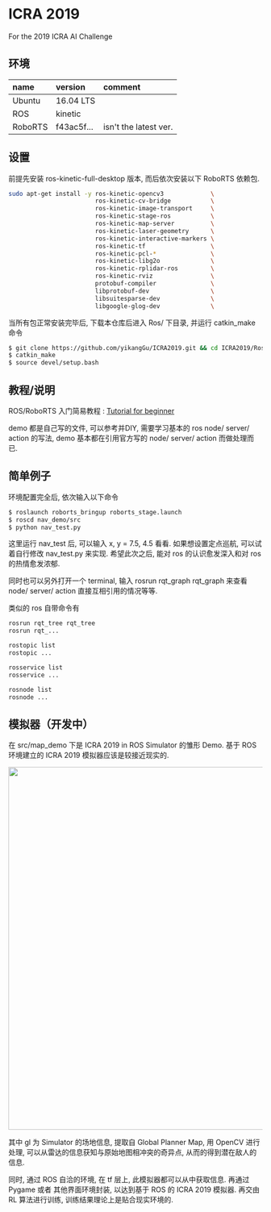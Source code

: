 # ICRA 2019

For the 2019 ICRA AI Challenge

## 环境

| name    | version    | comment               |
|:--------|:-----------|:----------------------|
| Ubuntu  | 16.04 LTS  |                       |
| ROS     | kinetic    |                       |
| RoboRTS | f43ac5f... | isn't the latest ver. |

## 设置

前提先安装 ros-kinetic-full-desktop 版本, 而后依次安装以下 RoboRTS 依赖包.

```bash
sudo apt-get install -y ros-kinetic-opencv3             \
                        ros-kinetic-cv-bridge           \
                        ros-kinetic-image-transport     \
                        ros-kinetic-stage-ros           \
                        ros-kinetic-map-server          \
                        ros-kinetic-laser-geometry      \
                        ros-kinetic-interactive-markers \
                        ros-kinetic-tf                  \
                        ros-kinetic-pcl-*               \
                        ros-kinetic-libg2o              \
                        ros-kinetic-rplidar-ros         \
                        ros-kinetic-rviz                \
                        protobuf-compiler               \
                        libprotobuf-dev                 \
                        libsuitesparse-dev              \
                        libgoogle-glog-dev              \
```

当所有包正常安装完毕后, 下载本仓库后进入 Ros/ 下目录, 并运行 catkin_make 命令

```bash
$ git clone https://github.com/yikangGu/ICRA2019.git && cd ICRA2019/Ros
$ catkin_make
$ source devel/setup.bash
```

## 教程/说明

ROS/RoboRTS 入门简易教程 : [Tutorial for beginner](https://github.com/yikangGu/ICRA2019/blob/master/Docs/README.md)

demo 都是自己写的文件, 可以参考并DIY, 需要学习基本的 ros node/ server/ action 的写法, demo 基本都在引用官方写的 node/ server/ action 而做处理而已.

## 简单例子

环境配置完全后, 依次输入以下命令

```bash
$ roslaunch roborts_bringup roborts_stage.launch
$ roscd nav_demo/src
$ python nav_test.py
```

这里运行 nav_test 后, 可以输入 x, y = 7.5, 4.5 看看. 如果想设置定点巡航, 可以试着自行修改 nav_test.py 来实现. 希望此次之后, 能对 ros 的认识愈发深入和对 ros 的热情愈发浓郁.

同时也可以另外打开一个 terminal, 输入 rosrun rqt_graph rqt_graph 来查看 node/ server/ action 直接互相引用的情况等等.

类似的 ros 自带命令有

```bash
rosrun rqt_tree rqt_tree 
rosrun rqt_...

rostopic list
rostopic ...

rosservice list
rosservice ...

rosnode list
rosnode ...
```

## 模拟器（开发中）

在 src/map_demo 下是 ICRA 2019 in ROS Simulator 的雏形 Demo.
基于 ROS 环境建立的 ICRA 2019 模拟器应该是较接近现实的.

<div align="center">
  <img src=imgs/1.gif width="720px"/>
</div>

其中 gl 为 Simulator 的场地信息, 提取自 Global Planner Map, 用 OpenCV 进行处理, 可以从雷达的信息获知与原始地图相冲突的奇异点, 从而的得到潜在敌人的信息.

同时, 通过 ROS 自洽的环境, 在 tf 层上, 此模拟器都可以从中获取信息.
再通过 Pygame 或者 其他界面环境封装, 以达到基于 ROS 的 ICRA 2019 模拟器.
再交由 RL 算法进行训练, 训练结果理论上是贴合现实环境的.
